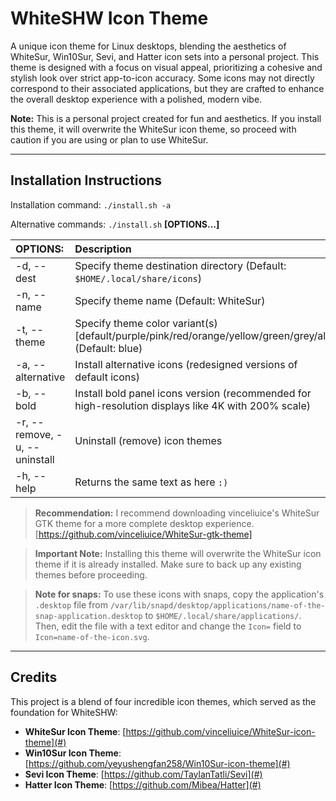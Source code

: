 # WhiteSHW Icon Theme

A unique icon theme for Linux desktops, blending the aesthetics of WhiteSur, Win10Sur, Sevi, and Hatter icon sets into a personal project. This theme is designed with a focus on visual appeal, prioritizing a cohesive and stylish look over strict app-to-icon accuracy. Some icons may not directly correspond to their associated applications, but they are crafted to enhance the overall desktop experience with a polished, modern vibe.

**Note:** This is a personal project created for fun and aesthetics. If you install this theme, it will overwrite the WhiteSur icon theme, so proceed with caution if you are using or plan to use WhiteSur.

---

## Installation Instructions

Installation command: `./install.sh -a`

Alternative commands: `./install.sh` **[OPTIONS...]**

| OPTIONS:                      | Description                                                                                           |
| :---------------------------- | :---------------------------------------------------------------------------------------------------- |
| -d, --dest                    | Specify theme destination directory (Default: `$HOME/.local/share/icons`)                             |
| -n, --name                    | Specify theme name (Default: WhiteSur)                                                                |
| -t, --theme                   | Specify theme color variant(s) [default/purple/pink/red/orange/yellow/green/grey/all] (Default: blue) |
| -a, --alternative             | Install alternative icons (redesigned versions of default icons)                                      |
| -b, --bold                    | Install bold panel icons version (recommended for high-resolution displays like 4K with 200% scale)   |
| -r, --remove, -u, --uninstall | Uninstall (remove) icon themes                                                                        |
| -h, --help                    | Returns the same text as here `:)`                                                                    |

> **Recommendation:** I recommend downloading vinceliuice's WhiteSur GTK theme for a more complete desktop experience. [https://github.com/vinceliuice/WhiteSur-gtk-theme]

> **Important Note:** Installing this theme will overwrite the WhiteSur icon theme if it is already installed. Make sure to back up any existing themes before proceeding.

> **Note for snaps:** To use these icons with snaps, copy the application's `.desktop` file from `/var/lib/snapd/desktop/applications/name-of-the-snap-application.desktop` to `$HOME/.local/share/applications/`. Then, edit the file with a text editor and change the `Icon=` field to `Icon=name-of-the-icon.svg`.

---

## Credits

This project is a blend of four incredible icon themes, which served as the foundation for WhiteSHW:

- **WhiteSur Icon Theme**: [https://github.com/vinceliuice/WhiteSur-icon-theme](#)
- **Win10Sur Icon Theme**: [https://github.com/yeyushengfan258/Win10Sur-icon-theme](#)
- **Sevi Icon Theme**: [https://github.com/TaylanTatli/Sevi](#)
- **Hatter Icon Theme**: [https://github.com/Mibea/Hatter](#)
